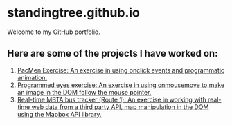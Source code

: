 # standingtree.github.io

Welcome to my GitHub portfolio.

## Here are some of the projects I have worked on:
<ol>
  <li><a href = "https://standingtree.github.io/pacmen-exercise/">PacMen Exercise: An exercise in using onclick events and programmatic animation.</a>
  <li><a href = "https://standingtree.github.io/programmed-eyes-exercise/">Programmed eyes exercise: An exercise in using onmousemove to make an image in the DOM follow the mouse pointer.</a>
  <li><a href = "https://standingtree.github.io/real-time-bus-tracker/">Real-time MBTA bus tracker (Route 1): An exercise in working with real-time web data from a third party API, map manipulation in the DOM using the Mapbox API library.</a>
  </ol>
